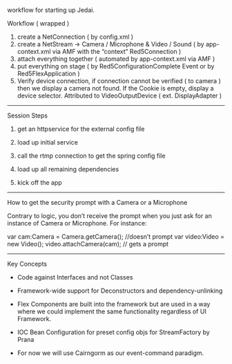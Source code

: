 workflow for starting up Jedai.

Workflow ( wrapped )

  1. create a NetConnection ( by config.xml )
  1. create a NetStream → Camera / Microphone & Video / Sound ( by app-context.xml via AMF with the “context” Red5Connection )
  1. attach everything together ( automated by app-context.xml via AMF )
  1. put everything on stage ( by Red5ConfigurationComplete Event or by Red5FlexApplication )
  1. Verify device connection, if connection cannot be verified ( to camera ) then we display a camera not found. If the Cookie is empty, display a device selector. Attributed to VideoOutputDevice ( ext. DisplayAdapter )


---


Session Steps

1. get an httpservice for the external config file

2. load up initial service

3. call the rtmp connection to get the spring config file

4. load up all remaining dependencies

5. kick off the app


---



How to get the security prompt with a Camera or a Microphone

Contrary to logic, you don’t receive the prompt when you just ask for an instance of Camera or Microphone. For instance:

var cam:Camera = Camera.getCamera(); //doesn’t prompt
var video:Video = new Video();
video.attachCamera(cam); // gets a prompt


---


Key Concepts

- Code against Interfaces and not Classes

- Framework-wide support for Deconstructors and dependency-unlinking

- Flex Components are built into the framework but are used in a way where we could implement the same functionality regardless of UI Framework.

- IOC Bean Configuration for preset config objs for StreamFactory by Prana

- For now we will use Cairngorm as our event-command paradigm.